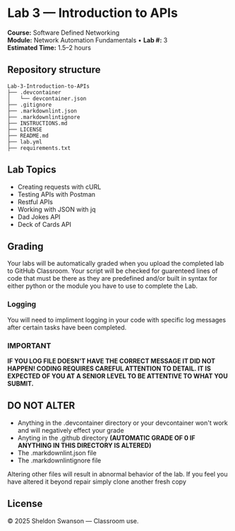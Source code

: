 # Lab 3 — Introduction to APIs

**Course:** Software Defined Networking  
**Module:** Network Automation Fundamentals • **Lab #:** 3  
**Estimated Time:** 1.5–2 hours

## Repository structure

```text
Lab-3-Introduction-to-APIs
├── .devcontainer
│   └── devcontainer.json
├── .gitignore
├── .markdownlint.json
├── .markdownlintignore
├── INSTRUCTIONS.md
├── LICENSE
├── README.md
├── lab.yml
├── requirements.txt
```

## Lab Topics

- Creating requests with cURL
- Testing APIs with Postman
- Restful APIs
- Working with JSON with jq
- Dad Jokes API
- Deck of Cards API

## Grading

Your labs will be automatically graded when you upload the completed lab to GitHub Classroom. Your script will be
checked for guarenteed lines of code that must be there as they are predefined and/or built in syntax for either
python or the module you have to use to complete the Lab.

### Logging

You will need to impliment logging in your code with specific log messages after certain tasks have been completed.

### IMPORTANT

**IF YOU LOG FILE DOESN'T HAVE THE CORRECT MESSAGE IT DID NOT HAPPEN! CODING REQUIRES CAREFUL ATTENTION TO DETAIL. IT IS**
**EXPECTED OF YOU AT A SENIOR LEVEL TO BE ATTENTIVE TO WHAT YOU SUBMIT.**

## DO NOT ALTER

- Anything in the .devcontainer directory or your devcontainer won't work and will negatively effect your grade
- Anyting in the .github directory **(AUTOMATIC GRADE OF 0 IF ANYTHING IN THIS DIRECTORY IS ALTERED)**
- The .markdownlint.json file
- The .markdownlintignore file

Altering other files will result in abnormal behavior of the lab. If you feel you have altered it beyond repair simply
clone another fresh copy

## License

© 2025 Sheldon Swanson — Classroom use.
